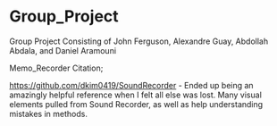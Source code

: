 # Group_Project
Group Project Consisting of John Ferguson, Alexandre Guay, Abdollah Abdala, and Daniel Aramouni 

Memo_Recorder Citation;

https://github.com/dkim0419/SoundRecorder - Ended up being an amazingly helpful reference when I felt all else was lost. Many visual elements pulled from Sound Recorder, as well as help understanding mistakes in methods.
